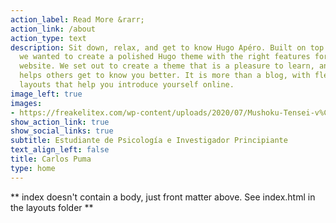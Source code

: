 ```yaml
---
action_label: Read More &rarr;
action_link: /about
action_type: text
description: Sit down, relax, and get to know Hugo Apéro. Built on top of Blogophonic,
  we wanted to create a polished Hugo theme with the right features for a true personal
  website. We set out to create a theme that is a pleasure to learn, and one that
  helps others get to know you better. It is more than a blog, with flexible custom
  layouts that help you introduce yourself online.
image_left: true
images:
- https://freakelitex.com/wp-content/uploads/2020/07/Mushoku-Tensei-v%C3%ADdeo.jpg
show_action_link: true
show_social_links: true
subtitle: Estudiante de Psicología e Investigador Principiante
text_align_left: false
title: Carlos Puma
type: home
---
```


** index doesn't contain a body, just front matter above.
See index.html in the layouts folder **
